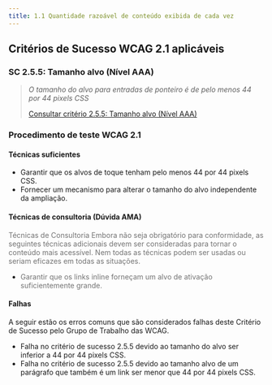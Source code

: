```yaml
---
title: 1.1 Quantidade razoável de conteúdo exibida de cada vez
---
```


## Critérios de Sucesso WCAG 2.1 aplicáveis

### SC 2.5.5: Tamanho alvo (Nível AAA)
>
> *O tamanho do alvo para entradas de ponteiro é de pelo menos 44 por 44 pixels CSS*
>
> [Consultar critério 2.5.5: Tamanho alvo (Nível AAA)](https://www.w3.org/WAI/WCAG21/Understanding/target-size)


### Procedimento de teste WCAG 2.1

#### Técnicas suficientes
- Garantir que os alvos de toque tenham pelo menos 44 por 44 pixels CSS.
- Fornecer um mecanismo para alterar o tamanho do alvo independente da ampliação.

#### Técnicas de consultoria (Dúvida AMA)
 <font color="#737373">Técnicas de Consultoria
Embora não seja obrigatório para conformidade, as seguintes técnicas adicionais devem ser consideradas para tornar o conteúdo mais acessível. Nem todas as técnicas podem ser usadas ou seriam eficazes em todas as situações.
- Garantir que os links inline forneçam um alvo de ativação suficientemente grande.</font>

#### Falhas
A seguir estão os erros comuns que são considerados falhas deste Critério de Sucesso pelo Grupo de Trabalho das WCAG.
- Falha no critério de sucesso 2.5.5 devido ao tamanho do alvo ser inferior a 44 por 44 pixels CSS.
- Falha no critério de sucesso 2.5.5 devido ao tamanho alvo de um parágrafo que também é um link ser menor que 44 por 44 pixels CSS.